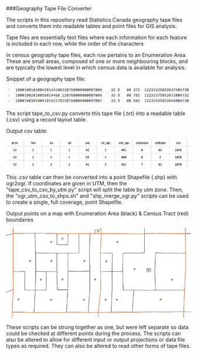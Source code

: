###Geography Tape File Converter

The scripts in this repository read Statistics Canada geography tape files and converts them into readable tables and point files for GIS analysis.

Tape files are essentially text files where each information for each feature is included in each row, while the order of the characters

In census geography tape files, each row pertains to an Enumeration Area.  These are small areas, composed of one or more neighbouring blocks, and are typically the lowest level in which census data is available for analysis.

Snippet of a geography tape file:

![alt_text](img/img_tape.png)

The script tape_to_csv.py converts this tape file (.txt) into a readable table (.csv) using a record layout table.

Output csv table:

![alt_text](img/img_csv.png)

This .csv table can then be converted into a point Shapefile (.shp) with ogr2ogr.  If coordinates are given in UTM, then the "tape_csv_to_csv_by_utm.py" script will split the table by utm zone.  Then, the "ogr_utm_csv_to_shps.sh" and "shp_merge_ogr.py" scripts can be used to create a single, full coverage, point Shapefile.  

Output points on a map with Enumeration Area (black) & Census Tract (red) boundaries

![alt_text](img/img_map.png)

These scripts can be strung together as one, but were left separate so data could be checked at different points during the process.  The scripts can also be altered to allow for different input or output projections or data file types as required.  They can also be altered to read other forms of tape files.
